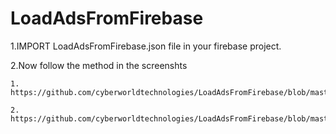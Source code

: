 # LoadAdsFromFirebase



1.IMPORT LoadAdsFromFirebase.json file in your firebase project.

2.Now follow the method in the screenshts

    1. https://github.com/cyberworldtechnologies/LoadAdsFromFirebase/blob/master/loadadsfromfirebase.png
    
    2. https://github.com/cyberworldtechnologies/LoadAdsFromFirebase/blob/master/loadadsfromfirebase1.png
    
